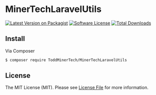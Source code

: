 # MinerTechLaravelUtils

[![Latest Version on Packagist][ico-version]][link-packagist]
[![Software License][ico-license]](LICENSE.md)
[![Total Downloads][ico-downloads]][link-downloads]


## Install

Via Composer

``` bash
$ composer require ToddMinerTech/MinerTechLaravelUtils
```

## License

The MIT License (MIT). Please see [License File](LICENSE.md) for more information.

[ico-version]: https://img.shields.io/packagist/v/ToddMinerTech/MinerTechLaravelUtils.svg?style=flat-square
[ico-license]: https://img.shields.io/badge/license-MIT-brightgreen.svg?style=flat-square
[ico-downloads]: https://img.shields.io/packagist/dt/ToddMinerTech/MinerTechLaravelUtils.svg?style=flat-square

[link-packagist]: https://packagist.org/packages/ToddMinerTech/MinerTechLaravelUtils
[link-downloads]: https://packagist.org/packages/ToddMinerTech/MinerTechLaravelUtils
[link-author]: https://github.com/ToddMinerTech
[link-contributors]: ../../contributors
